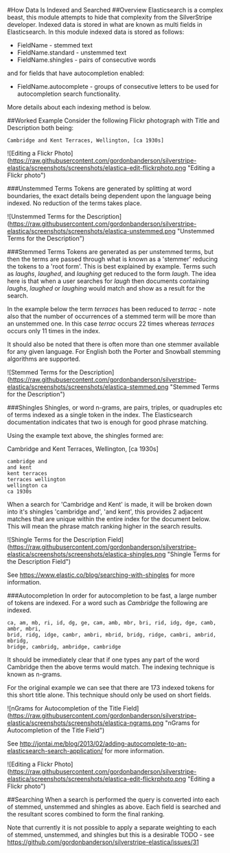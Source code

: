 #How Data Is Indexed and Searched
##Overview
Elasticsearch is a complex beast, this module attempts to hide that complexity
from the SilverStripe developer.  Indexed data is stored in what are known as
multi fields in Elasticsearch.  In this module indexed data is stored as
follows:

* FieldName - stemmed text
* FieldName.standard - unstemmed text
* FieldName.shingles - pairs of consecutive words

and for fields that have autocompletion enabled:

* FieldName.autocomplete - groups of consecutive letters to be used for
autocompletion search functionality.

More details about each indexing method is below.

##Worked Example
Consider the following Flickr photograph with Title and Description both being:

```
Cambridge and Kent Terraces, Wellington, [ca 1930s]
```

![Editing a Flickr Photo]
(https://raw.githubusercontent.com/gordonbanderson/silverstripe-elastica/screenshots/screenshots/elastica-edit-flickrphoto.png
"Editing a Flickr photo")

###Unstemmed Terms
Tokens are generated by splitting at word boundaries, the exact details being
dependent upon the language being indexed.  No reduction of the terms takes
place.

![Unstemmed Terms for the Description]
(https://raw.githubusercontent.com/gordonbanderson/silverstripe-elastica/screenshots/screenshots/elastica-unstemmed.png
"Unstemmed Terms for the Description")

###Stemmed Terms
Tokens are generated as per unstemmed terms, but then the terms are passed
through what is known as a 'stemmer' reducing the tokens to a 'root form'.  This
is best explained by example.  Terms such as _laughs_, _laughed_, and _laughing_
get reduced to the form _laugh_.  The idea here is that when a user searches for
_laugh_ then documents containing _laughs_, _laughed_ or _laughing_ would match
and show as a result for the search.

In the example below the term _terraces_ has been reduced to _terrac_ - note
also that the number of occurrences of a stemmed term will be more than an
unstemmed one.  In this case _terrac_ occurs 22 times whereas _terraces_ occurs
only 11 times in the index.

It should also be noted that there is often more than one stemmer available for
any given language.  For English both the Porter and Snowball stemming
algorithms are supported.

![Stemmed Terms for the Description]
(https://raw.githubusercontent.com/gordonbanderson/silverstripe-elastica/screenshots/screenshots/elastica-stemmed.png
"Stemmed Terms for the Description")

###Shingles
Shingles, or word n-grams, are pairs, triples, or quadruples etc of terms
indexed as a single token in the index.  The Elasticsearch documentation
indicates that two is enough for good phrase matching.

Using the example text above, the shingles formed are:

Cambridge and Kent Terraces, Wellington, [ca 1930s]

```
cambridge and
and kent
kent terraces
terraces wellington
wellington ca
ca 1930s
```

When a search for 'Cambridge and Kent' is made, it will be broken down into
it's shingles 'cambridge and', 'and kent', this provides 2 adjacent matches
that are unique within the entire index for the document below.  This will mean
the phrase match ranking higher in the search results.


![Shingle Terms for the Description Field]
(https://raw.githubusercontent.com/gordonbanderson/silverstripe-elastica/screenshots/screenshots/elastica-shingles.png
"Shingle Terms for the Description Field")

See https://www.elastic.co/blog/searching-with-shingles for more information.

###Autocompletion
In order for autocompletion to be fast, a large number of tokens are indexed.
For a word such as _Cambridge_ the following are indexed.
```
ca, am, mb, ri, id, dg, ge, cam, amb, mbr, bri, rid, idg, dge, camb, ambr, mbri,
brid, ridg, idge, cambr, ambri, mbrid, bridg, ridge, cambri, ambrid, mbridg,
bridge, cambridg, ambridge, cambridge
```
It should be immediately clear that if one types any part of the word Cambridge
then the above terms would match.  The indexing technique is known as n-grams.

For the original example we can see that there are 173 indexed tokens for this
short title alone.  This technique should only be used on short fields.

![nGrams for Autocompletion of the Title Field]
(https://raw.githubusercontent.com/gordonbanderson/silverstripe-elastica/screenshots/screenshots/elastica-ngrams.png
"nGrams for Autocompletion of the Title Field")

See
http://jontai.me/blog/2013/02/adding-autocomplete-to-an-elasticsearch-search-application/
for more information.

![Editing a Flickr Photo]
(https://raw.githubusercontent.com/gordonbanderson/silverstripe-elastica/screenshots/screenshots/elastica-edit-flickrphoto.png
"Editing a Flickr photo")

##Searching
When a search is performed the query is converted into each of stemmed,
unstemmed and shingles as above.  Each field is searched and the resultant
scores combined to form the final ranking.

Note that currently it is not possible to apply a separate weighting to each
of stemmed, unstemmed, and shingles but this is a desirable TODO - see
https://github.com/gordonbanderson/silverstripe-elastica/issues/31
